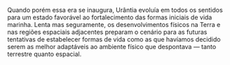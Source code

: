 ﻿Quando porém essa era se inaugura, Urântia evoluía em todos os sentidos para um estado favorável ao fortalecimento das formas iniciais de vida marinha. Lenta mas seguramente, os desenvolvimentos físicos na Terra e nas regiões espaciais adjacentes preparam o cenário para as futuras tentativas de estabelecer formas de vida como as que havíamos decidido serem as melhor adaptáveis ao ambiente físico que despontava — tanto terrestre quanto espacial.